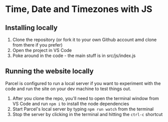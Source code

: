 # Time, Date and Timezones with JS

## Installing locally

1. Clone the repository (or fork it to your own Github account amd clone from there if you prefer)
2. Open the project in VS Code
3. Poke around in the code - the main stuff is in src/js/index.js

## Running the website locally

Parcel is configured to run a local server if you want to experiment with the code and run the site on your dev machine to test things out.

1. After you clone the repo, you'll need to open the terminal window from VS Code and run `npm i` to install the node dependencies
2. Start Parcel's local server by typing `npm run watch` from the terminal
3. Stop the server by clicking in the terminal and hitting the `ctrl-c` shortcut
